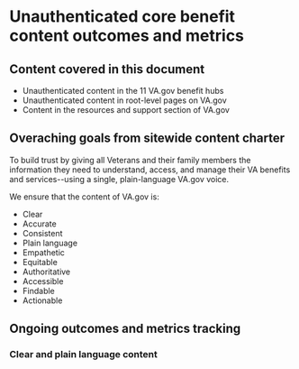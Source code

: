 # Unauthenticated core benefit content outcomes and metrics

## Content covered in this document

- Unauthenticated content in the 11 VA.gov benefit hubs
- Unauthenticated content in root-level pages on VA.gov
- Content in the resources and support section of VA.gov

## Overaching goals from sitewide content charter

To build trust by giving all Veterans and their family members the information they need to understand, access, and manage their VA benefits and services--using a single, plain-language VA.gov voice.

We ensure that the content of VA.gov is:

- Clear
- Accurate
- Consistent
- Plain language
- Empathetic
- Equitable
- Authoritative
- Accessible
- Findable
- Actionable

## Ongoing outcomes and metrics tracking

### Clear and plain language content




